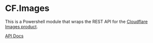 # CF.Images

This is a Powershell module that wraps the REST API for the [Cloudflare Images product](https://www.cloudflare.com/products/cloudflare-images/).

[API Docs](https://developers.cloudflare.com/images/cloudflare-images)
